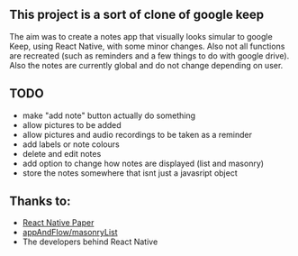 ## This project is a sort of clone of google keep

The aim was to create a notes app that visually looks simular to google Keep, using React Native, with some minor changes. Also not all functions are recreated (such as reminders and a few things to do with google drive). Also the notes are currently global and do not change depending on user.

## TODO
* make "add note" button actually do something
* allow pictures to be added
* allow pictures and audio recordings to be taken as a reminder
* add labels or note colours
* delete and edit notes
* add option to change how notes are displayed (list and masonry)
* store the notes somewhere that isnt just a javasript object

## Thanks to:
* [React Native Paper](https://github.com/callstack/react-native-paper)
* [appAndFlow/masonryList](https://github.com/AppAndFlow/react-native-masonry-list)
* The developers behind React Native